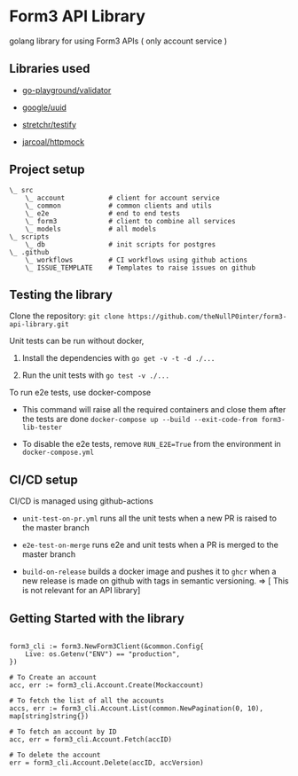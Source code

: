 # Form3 API Library

golang library for using Form3 APIs ( only account service )

## Libraries used

* [go-playground/validator](https://github.com/go-playground/validator)

* [google/uuid](https://github.com/google/uuid)

* [stretchr/testify](https://github.com/stretchr/testify)

* [jarcoal/httpmock](https://github.com/jarcoal/httpmock)


## Project setup

```
\_ src
    \_ account           # client for account service
    \_ common            # common clients and utils
    \_ e2e               # end to end tests
    \_ form3             # client to combine all services
    \_ models            # all models
\_ scripts
    \_ db                # init scripts for postgres
\_ .github
    \_ workflows         # CI workflows using github actions
    \_ ISSUE_TEMPLATE    # Templates to raise issues on github

```


## Testing the library 

Clone the repository: `git clone https://github.com/theNullP0inter/form3-api-library.git`


Unit tests can be run without docker,

1. Install the dependencies with `go get -v -t -d ./...`

2. Run the unit tests with `go test -v ./...`

To run e2e tests, use docker-compose

* This command will raise all the required containers and close them after the tests are done
`docker-compose up --build --exit-code-from form3-lib-tester`

* To disable the e2e tests, remove `RUN_E2E=True` from the environment in `docker-compose.yml`


## CI/CD setup

CI/CD is managed using github-actions

* `unit-test-on-pr.yml` runs all the unit tests when a new PR is raised to the master branch 

* `e2e-test-on-merge` runs e2e and unit tests when a PR is merged to the master branch 

* `build-on-release` builds a docker image and pushes it to `ghcr` when a new release is made on github with tags in semantic versioning. => [ This is not relevant for an API library]


## Getting Started with the library

```

form3_cli := form3.NewForm3Client(&common.Config{
    Live: os.Getenv("ENV") == "production",
})

# To Create an account
acc, err := form3_cli.Account.Create(Mockaccount)

# To fetch the list of all the accounts
accs, err := form3_cli.Account.List(common.NewPagination(0, 10), map[string]string{})

# To fetch an account by ID
acc, err = form3_cli.Account.Fetch(accID)

# To delete the account
err = form3_cli.Account.Delete(accID, accVersion)


```
